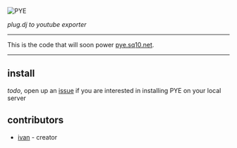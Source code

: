 ![PYE](https://raw.githubusercontent.com/SEAPUNK/PYE/dev/pye.png)

*plug.dj to youtube exporter*

---

This is the code that will soon power [pye.sq10.net](http://pye.sq10.net).

---

install
---

*todo*, open up an [issue](https://github.com/SEAPUNK/PYE/issues/new) if you are interested in installing PYE on your local server

contributors
---

* [ivan](https://ivan.moe/) - creator